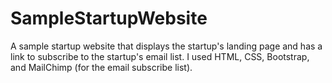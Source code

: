 # SampleStartupWebsite
A sample startup website that displays the startup's landing page and has a link to subscribe to the startup's email list.  I used HTML, CSS, Bootstrap, and MailChimp (for the email subscribe list).
